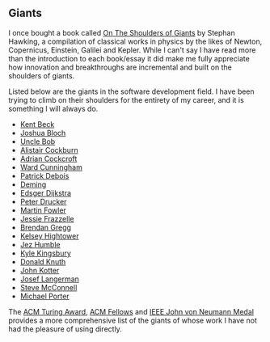 ## Giants

I once bought a book called [On The Shoulders of Giants](https://www.amazon.com/Shoulders-Giants-Nicolaus-Copernicus/dp/076241698X) by Stephan Hawking, a compilation of classical works in physics by the likes of Newton, Copernicus, Einstein, Galilei and Kepler. While I can't say I have read more than the introduction to each book/essay it did make me fully appreciate how innovation and breakthroughs are incremental and built on the shoulders of giants. 

Listed below are the giants in the software development field. I have been trying to climb on their shoulders for the entirety of my career, and it is something I will always do. 

- [Kent Beck](https://en.wikipedia.org/wiki/Kent_Beck)
- [Joshua Bloch](https://en.wikipedia.org/wiki/Joshua_Bloch)
- [Uncle Bob](http://cleancoder.com/)
- [Alistair Cockburn](http://alistair.cockburn.us/)
- [Adrian Cockcroft](https://medium.com/@adrianco)
- [Ward Cunningham](https://en.wikipedia.org/wiki/Ward_Cunningham)
- [Patrick Debois](http://www.jedi.be/blog/)
- [Deming](https://deming.org/management-system/fourteenpoints)
- [Edsger Dijkstra](https://en.wikipedia.org/wiki/Edsger_W._Dijkstra)
- [Peter Drucker](https://en.wikipedia.org/wiki/Peter_Drucker)
- [Martin Fowler](http://martinfowler.com/)
- [Jessie Frazzelle](https://blog.jessfraz.com/)
- [Brendan Gregg](http://www.brendangregg.com/)
- [Kelsey Hightower](https://github.com/kelseyhightower)
- [Jez Humble](https://continuousdelivery.com/)
- [Kyle Kingsbury](http://aphyr.com/)
- [Donald Knuth](https://en.wikipedia.org/wiki/Donald_Knuth)
- [John Kotter](https://en.wikipedia.org/wiki/John_Kotter)
- [Josef Langerman](http://langerman.co.za)
- [Steve McConnell](https://www.stevemcconnell.com/)
- [Michael Porter](https://en.wikipedia.org/wiki/Michael_Porter)



The [ACM Turing Award](https://en.wikipedia.org/wiki/Turing_Award), [ACM Fellows](https://en.wikipedia.org/wiki/List_of_Fellows_of_the_Association_for_Computing_Machinery) and [IEEE John von Neumann Medal](https://en.wikipedia.org/wiki/IEEE_John_von_Neumann_Medal) provides a more comprehensive list of the giants of whose work I have not had the pleasure of using directly.



